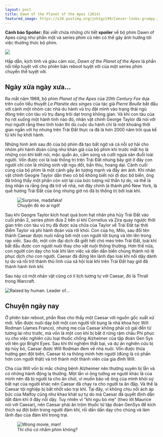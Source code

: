```yaml
---
layout: post
title: Dawn of the Planet of the Apes (2014)
featured_image: https://s20.postimg.org/jnh1gz199/Caesar-looks-grumpy.jpg
---
```


**Cảnh báo Spoiler:**
Bài viết chứa những chi tiết **spoiler** về bộ phim Dawn of Apes cũng như phần một và series phim cũ nên có thể gây ảnh hưởng tới việc thưởng thức bộ phim.

<p class="img-center">
	<img class="img-responsive" src="https://lh6.googleusercontent.com/0MKYm3e-ERoOhUdsLyoa40fr6ZHZTC5YAhLNDHqqGbk=s0" />
</p>

Hấp dẫn, kịch tính và giàu cảm xúc, _Dawn of the Planet of the Apes_ là phần nối tiếp tuyệt vời cho phiên bản reboot tuyệt vời của một series phim chuyển thể tuyệt vời.

## Ngày xửa ngày xưa...
Ra mắt năm 1968, bộ phim _Planet of the Apes_ của _20th Century Fox_ dựa trên cuốn tiểu thuyết _La Planète des singes_ của tác giả _Pierre Boulle_ bắt đầu với cảnh một nhóm các nhà du hành vũ trụ đặt mình vào trạng thái ngủ đông trên còn tàu vũ trụ đang trôi dạt trong không gian. Và khi con tàu của họ rơi xuống một hành tinh nào đó, nhân vật chính George Taylor đã nói với mọi người rằng theo tính toán thì dù cuộc du hành chỉ là một khoảng thời gian ngắn với họ nhưng trên Trái Đất thực ra đã là hơn 2000 năm trôi qua kể từ khi họ khởi hành.

Những hình ảnh sau đó của bộ phim đã tạo bất ngờ và cả nỗi sợ hãi cho nhóm phi hành đoàn cũng như khán giả của bộ phim khi trước mắt họ là những con khỉ biết nói, mặc quần áo, cầm súng và cưỡi ngựa săn đuổi loài người. Vốn được coi là loài thống trị trên Trái Đất nhưng bây giờ ở đây con người chỉ còn là những sinh vật ngu dốt, bẩn thỉu, hoang dại. Cảnh cuối cùng của bộ phim là một cảnh gây ấn tượng mạnh và đầy ám ảnh. Khi nhân vật chính Geogre Taylor dẫn theo cô bồ không biết nói đi dọc bờ biển, ông đã trông thấy một phần còn sót lại của bức tượng nữ thần tự do, và thế là ông nhận ra rằng ông đã trở về nhà, nơi đây chính là thành phố New York, là quê hương Trái Đất của ông nhưng giờ nó đã bị thống trị bởi loài khỉ.

<figure class="img-center">
<img class="img-responsive" src="https://lh4.googleusercontent.com/-FCduvwGNg_w/U896pKDzKII/AAAAAAAAEb4/tiMrDzhr8ns/w495-h361-no/Potaending.jpg" alt="Surprise, madafaka!" />
<figcaption>Chuyện đó éo ai ngờ!</figcaption>
</figure>

Sau khi Geogre Taylor kích hoạt quả bom hạt nhân phá hủy Trái Đất vào cuối phần 2, series phim đưa 2 tiến sĩ khỉ Cornelius và Zira quay ngược thời gian trên còn tàu vũ trụ đã được sửa chữa của Taylor về Trái Đất tại thời điểm Taylor và phi hành đoàn vừa rời khỏi. Con của họ, Milo, sau đổi tên thành Caesar được nuôi nấng bởi một con người tốt bụng và lớn lên trong rạp xiếc. Sau đó, một cơn đại dịch đã giết hết chó mèo trên Trái Đất, loài khỉ bắt đầu được con người nuôi thay cho vật nuôi thông thường. Hơn thế nữa, con người còn dạy cho loài khỉ làm việc và dần dần biến chúng thành nô lệ phục dịch cho con người. Caesar đã đứng lên lãnh đạo loài khỉ nổi dậy dành tự do và rồi trở thành thủ lĩnh của xã hội loài khỉ trên Trái Đất hay giờ đã thành hành tinh khỉ.

Sau này có một nhân vật cũng có lí lịch tương tự với Caesar, đó là Thrall trong Warcraft.

<p class="img-center">
<img class="img-responsive" src="https://lh4.googleusercontent.com/-819dkfJ8O6Y/U9TX_DpTddI/AAAAAAAAEcU/YTxUrjBfgw8/w532-h375-no/ctcomp.jpg" alt="Raised by human. Leader of..." />
</p>

## Chuyện ngày nay
Ở phiên bản reboot, phần Rise cho thấy một Caesar với nguồn gốc xuất xứ mới. Vẫn được nuôi dạy bởi một con người tốt bụng là nhà khoa học Will Rodman (James Franco), nhưng mẹ của Caesar không phải cô gái đến từ tương lai như trước, mà vốn là một con khỉ bị bắt ở rừng rậm châu Phi phục vụ cho việc nghiên cứu loại thuốc chống Alzheimer của tập đoàn Gen Sys với tên gọi Bright Eyes. Sau khi thí nghiệm thất bại, và dự án nghiên cứu bị ép hủy bỏ, Caesar được Will Rodman đem về nhà nuôi. Vốn được thừa hưởng gen đột biến, Caesar tỏ ra thông minh hơn người (đúng là có phần hơn con người thật) và trở thành một thành viên của gia đình Will.

Cha của Will vốn bị mắc chứng bệnh Alzheimer nên thường xuyên bị lẫn và có những hành động lạ thường. Một lần vì ông tưởng xe người khác là của mình nên đã bị người ta cho ăn chửi, vì muốn bảo vệ ông của mình khỏi sự bắt nạt của người khác nên Caesar đã chạy ra cho người ta ăn đập. Và thế là Caesar tội nghiệp bị bắt nhốt vào trại khỉ. Tại đây, vì không chịu nổi ách áp bức của Malfoy cũng như khao khát sự tự do mà Caesar đã quyết định dẫn dắt đám khỉ ở đây nổi dậy. Tuy nhiên vì "khỉ ngu bỏ mẹ" (theo lời Maurice nói với Caesar), nên Caesar phải ăn trộm thuốc từ tập đoàn GenSys để kích thích sự đột biến trong người đám khỉ, rồi dần dần dạy cho chúng và làm lãnh đạo của đám khỉ trong trại.

<figure class="img-center">
<img class="img-responsive" src="https://lh5.googleusercontent.com/ADwrQqIFXjIuCNkfIs_kQvI17JetIw65nlsi5EAoaCI=w450-h337-no" alt="Wrong movie, man!" />
<figcaption>Thí chủ có nhầm phim không?</figcaption>
</figure>
